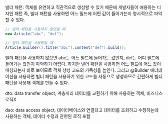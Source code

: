 빌더 패턴: 객체를 유연하고 직관적으로 생성할 수 있기 때문에 개발자들이 애용하는 디자인 패턴
즉, 빌더 패턴을 사용하면 어느 필드에 어떤 값이 들어가는지 명시적으로 파악할 수 있다.
```java
// 빌더 패턴을 사용하지 않았을 때
new Article("abc", "def");

// 빌더 패턴을 사용했을 때
Article.builder().title("abc").content("def").build();
```
빌더 패턴을 사용하지 않으면 abc는 어느 필드에 들어가는 값인지, def는 어디 필드에 들어가는 값인지 파악하기 어렵다.
하지만 빌더 패턴을 사용하면 어느 필드에 어느 값이 매칭되는지 바로 보이므로 객체 생성 코드의 가독성을 높인다.
그리고 @Builder 애너테이션을 사용하면 빌더 패턴을 사용하기 위한 코드를 자동으로 생성하므로 간편하게 빌더 패턴을 사용해 객체를 만들 수 있다.

dto: data transfer object, 계층끼리 데이터를 교환하기 위해 사용하는 객체, 비즈니스 로직X

dao: data access object, 데이터베이스와 연결되고 데이터를 조회하고 수정하는데 사용하는 객체, 데이터 수정과 관련된 로직 포함
